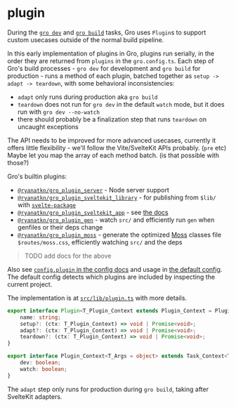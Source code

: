 # plugin

During the [`gro dev`](dev.md) and [`gro build`](build.md) tasks,
Gro uses `Plugin`s to support custom usecases outside of the normal build pipeline.

In this early implementation of plugins in Gro,
plugins run serially, in the order they are returned from `plugins` in the `gro.config.ts`.
Each step of Gro's build processes - `gro dev` for development and `gro build` for production -
runs a method of each plugin, batched together as `setup -> adapt -> teardown`,
with some behavioral inconsistencies:

- `adapt` only runs during production aka `gro build`
- `teardown` does not run for `gro dev` in the default `watch` mode,
  but it does run with `gro dev --no-watch`
- there should probably be a finalization step that runs `teardown` on uncaught exceptions

The API needs to be improved for more advanced usecases,
currently it offers little flexibility -
we'll follow the Vite/SvelteKit APIs probably. (`pre` etc)
Maybe let you map the array of each method batch. (is that possible with those?)

Gro's builtin plugins:

- [`@ryanatkn/gro_plugin_server`](../lib/gro_plugin_server.ts) - Node server support
- [`@ryanatkn/gro_plugin_sveltekit_library`](../lib/gro_plugin_sveltekit_library.ts) -
  for publishing from `$lib/` with [`svelte-package`](https://svelte.dev/docs/kit/packaging)
- [`@ryanatkn/gro_plugin_sveltekit_app`](../lib/gro_plugin_sveltekit_app.ts) -
  see [the docs](./gro_plugin_sveltekit_app.md)
- [`@ryanatkn/gro_plugin_gen`](../lib/gro_plugin_gen.ts) - watch `src/`
  and efficiently run `gen` when genfiles or their deps change
- [`@ryanatkn/gro_plugin_moss`](../lib/gro_plugin_moss.ts) - generate the optimized
  [Moss](https://moss.ryanatkn.com/) classes file `$routes/moss.css`,
  efficiently watching `src/` and the deps

> TODO add docs for the above

Also see [`config.plugin` in the config docs](config.md#plugin)
and usage in [the default config](../lib/gro.config.default.ts).
The default config detects which plugins are included by inspecting the current project.

The implementation is at [`src/lib/plugin.ts`](../lib/plugin.ts) with more details.

```ts
export interface Plugin<T_Plugin_Context extends Plugin_Context = Plugin_Context> {
	name: string;
	setup?: (ctx: T_Plugin_Context) => void | Promise<void>;
	adapt?: (ctx: T_Plugin_Context) => void | Promise<void>;
	teardown?: (ctx: T_Plugin_Context) => void | Promise<void>;
}

export interface Plugin_Context<T_Args = object> extends Task_Context<T_Args> {
	dev: boolean;
	watch: boolean;
}
```

The `adapt` step only runs for production during `gro build`, taking after SvelteKit adapters.
